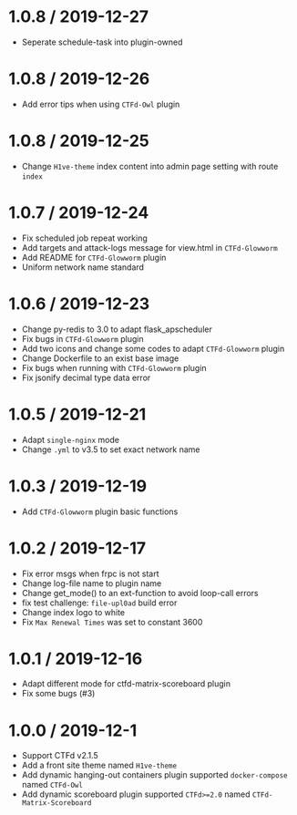 1.0.8 / 2019-12-27
=================

* Seperate schedule-task into plugin-owned

1.0.8 / 2019-12-26
=================

* Add error tips when using `CTFd-Owl` plugin

1.0.8 / 2019-12-25
=================

* Change `H1ve-theme` index content into admin page setting with route `index`

1.0.7 / 2019-12-24
=================

* Fix scheduled job repeat working
* Add targets and attack-logs message for view.html in `CTFd-Glowworm`
* Add README for `CTFd-Glowworm` plugin
* Uniform network name standard

1.0.6 / 2019-12-23
=================

* Change py-redis to 3.0 to adapt flask_apscheduler
* Fix bugs in `CTFd-Glowworm` plugin
* Add two icons and change some codes to adapt `CTFd-Glowworm` plugin
* Change Dockerfile to an exist base image
* Fix bugs when running with `CTFd-Glowworm` plugin
* Fix jsonify decimal type data error

1.0.5 / 2019-12-21
=================

* Adapt `single-nginx` mode
* Change `.yml` to v3.5 to set exact network name

1.0.3 / 2019-12-19
=================

* Add `CTFd-Glowworm` plugin basic functions

1.0.2 / 2019-12-17
=================

* Fix error msgs when frpc is not start
* Change log-file name to plugin name
* Change get_mode() to an ext-function to avoid loop-call errors
* fix test challenge: `file-upl0ad` build error
* Change index logo to white
* Fix `Max Renewal Times` was set to constant 3600

1.0.1 / 2019-12-16
=================

* Adapt different mode for ctfd-matrix-scoreboard plugin
* Fix some bugs (#3)

1.0.0 / 2019-12-1
=================

* Support CTFd v2.1.5
* Add a front site theme named `H1ve-theme`
* Add  dynamic hanging-out containers plugin supported `docker-compose` named  `CTFd-Owl`
* Add dynamic scoreboard plugin supported `CTFd>=2.0` named `CTFd-Matrix-Scoreboard`

